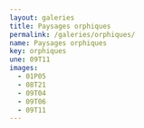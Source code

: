 ```yaml
---
layout: galeries
title: Paysages orphiques
permalink: /galeries/orphiques/
name: Paysages orphiques
key: orphiques
une: 09T11
images:
  - 01P05
  - 08T21
  - 09T04
  - 09T06
  - 09T11
---
```

